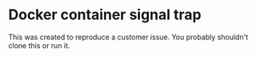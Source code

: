 # Docker container signal trap

This was created to reproduce a customer issue. You probably shouldn't clone this or run it.
